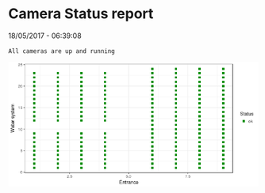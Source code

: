 Camera Status report
================
18/05/2017 - 06:39:08

    All cameras are up and running

![](camreport_files/figure-markdown_github/unnamed-chunk-2-1.png)
